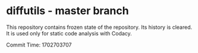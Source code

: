 # diffutils - master branch

This repository contains frozen state of the repository.
Its history is cleared. It is used only for static code
analysis with Codacy.

Commit Time: 1702703707